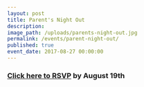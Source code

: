 ```yaml
---
layout: post
title: Parent's Night Out
description:
image_path: /uploads/parents-night-out.jpg
permalink: /events/parent-night-out/
published: true
event_date: 2017-08-27 00:00:00
---
```



### [Click here to RSVP](javascript:void(location.href='mailto:'+String.fromCharCode(115,116,97,102,102,46,102,116,99,46,105,98,98,97,64,103,109,97,105,108,46,99,111,109)+'?subject=Parent\'s%20night%20out%20RSVP&amp;body=Children\'s%20names%20and%20ages%3A')) by August 19th